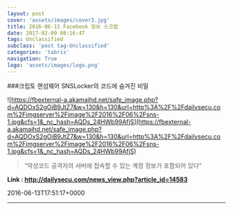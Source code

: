 ```yaml
---
layout: post
cover: 'assets/images/cover3.jpg'
title: 2016-06-13 Facebook 정보 스크랩
date: 2017-02-09 08:16:47
tags: Unclassified
subclass: 'post tag-Unclassified'
categories: 'tabris'
navigation: True
logo: 'assets/images/logo.png'
---
```


###크립토 랜섬웨어 SNSLocker의 코드에 숨겨진 비밀

![https://fbexternal-a.akamaihd.net/safe_image.php?d=AQDOxS2gOiB9JtZ7&w=130&h=130&url=http%3A%2F%2Fdailysecu.com%2Fimgserver%2Fimage%2F2016%2F06%2Fsns-1.jpg&cfs=1&_nc_hash=AQDs_24HWb99AfjS](https://fbexternal-a.akamaihd.net/safe_image.php?d=AQDOxS2gOiB9JtZ7&w=130&h=130&url=http%3A%2F%2Fdailysecu.com%2Fimgserver%2Fimage%2F2016%2F06%2Fsns-1.jpg&cfs=1&_nc_hash=AQDs_24HWb99AfjS)

>“악성코드 공격자의 서버에 접속할 수 있는 계정 정보가 포함되어 있다”

**Link : <http://dailysecu.com/news_view.php?article_id=14583>**

2016-06-13T17:51:17+0000

---

